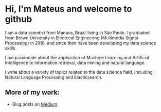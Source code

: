 # Hi, I'm Mateus and welcome to github

I am a data scientist from Manaus, Brazil living in São Paulo. I graduated from Brown University in Electrical Engineering (Multimedia Signal Processing) in 2018, and since then have been developing my data science skills.

I am passionate about the application of Machine Learning and Artificial Intelligence to information retrieval, data mining and natural language.

I write about a variety of topics related to the data science field, including Natural Language Processing and Elasticsearch.

## More of my work:
- Blog posts on [Medium](https://medium.com/@mateuspicanco)
